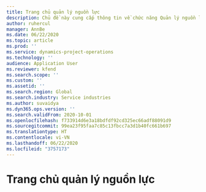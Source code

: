 ```yaml
---
title: Trang chủ quản lý nguồn lực
description: Chủ đề này cung cấp thông tin về chức năng Quản lý nguồn lực trong Dynamics 365 Project Operations.
author: ruhercul
manager: AnnBe
ms.date: 06/22/2020
ms.topic: article
ms.prod: ''
ms.service: dynamics-project-operations
ms.technology: ''
audience: Application User
ms.reviewer: kfend
ms.search.scope: ''
ms.custom: ''
ms.assetid: ''
ms.search.region: Global
ms.search.industry: Service industries
ms.author: suvaidya
ms.dyn365.ops.version: ''
ms.search.validFrom: 2020-10-01
ms.openlocfilehash: f733914d6e3a18bdfdf92cd325ec66adf88091d9
ms.sourcegitcommit: 99ea23f95faa7c85c13fbcc7a3d1b40fc661b697
ms.translationtype: HT
ms.contentlocale: vi-VN
ms.lasthandoff: 06/22/2020
ms.locfileid: "3757173"
---
```

# <a name="resource-management-home-page"></a>Trang chủ quản lý nguồn lực
